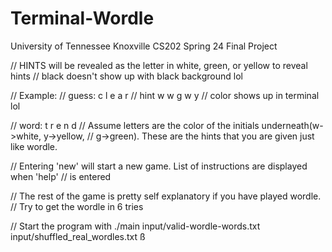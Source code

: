 # Terminal-Wordle

University of Tennessee Knoxville CS202 Spring 24 Final Project

// HINTS will be revealed as the letter in white, green, or yellow to reveal hints
// black doesn't show up with black background lol

// Example:
// guess: c l e a r
// hint   w w g w y     // color shows up in terminal lol

// word:  t r e n d
// Assume letters are the color of the initials underneath(w->white, y->yellow,
// g->green). These are the hints that you are given just like wordle.

// Entering 'new' will start a new game. List of instructions are displayed when 'help'
// is entered

// The rest of the game is pretty self explanatory if you have played wordle.
// Try to get the wordle in 6 tries

// Start the program with ./main input/valid-wordle-words.txt input/shuffled_real_wordles.txt
ß